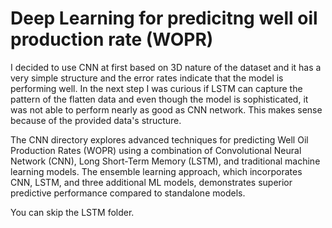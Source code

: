 # Deep Learning for predicitng well oil production rate (WOPR) 

I decided to use CNN at first based on 3D nature of the dataset and it has a very simple structure and the error rates indicate that the model is performing well.
In the next step I was curious if LSTM can capture the pattern of the flatten data and even though the model is sophisticated, it was not able to perform nearly as good as CNN network. This makes sense because of the provided data's structure.

The CNN directory explores advanced techniques for predicting Well Oil Production Rates (WOPR) using a combination of Convolutional Neural Network (CNN), Long Short-Term Memory (LSTM), and traditional machine learning models. The ensemble learning approach, which incorporates CNN, LSTM, and three additional ML models, demonstrates superior predictive performance compared to standalone models.

You can skip the LSTM folder.
